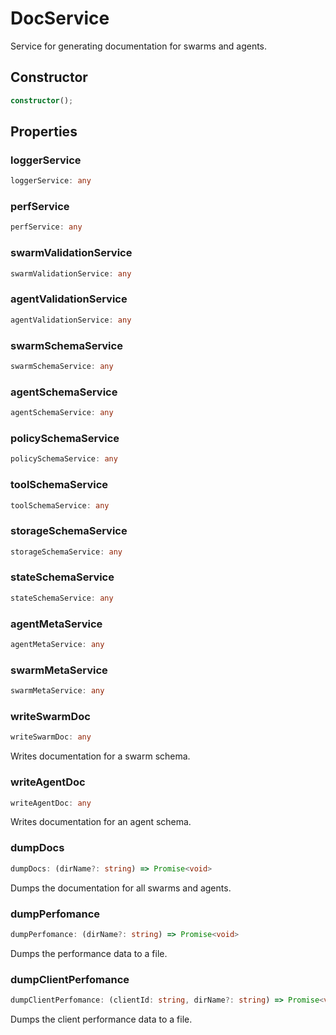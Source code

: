 # DocService

Service for generating documentation for swarms and agents.

## Constructor

```ts
constructor();
```

## Properties

### loggerService

```ts
loggerService: any
```

### perfService

```ts
perfService: any
```

### swarmValidationService

```ts
swarmValidationService: any
```

### agentValidationService

```ts
agentValidationService: any
```

### swarmSchemaService

```ts
swarmSchemaService: any
```

### agentSchemaService

```ts
agentSchemaService: any
```

### policySchemaService

```ts
policySchemaService: any
```

### toolSchemaService

```ts
toolSchemaService: any
```

### storageSchemaService

```ts
storageSchemaService: any
```

### stateSchemaService

```ts
stateSchemaService: any
```

### agentMetaService

```ts
agentMetaService: any
```

### swarmMetaService

```ts
swarmMetaService: any
```

### writeSwarmDoc

```ts
writeSwarmDoc: any
```

Writes documentation for a swarm schema.

### writeAgentDoc

```ts
writeAgentDoc: any
```

Writes documentation for an agent schema.

### dumpDocs

```ts
dumpDocs: (dirName?: string) => Promise<void>
```

Dumps the documentation for all swarms and agents.

### dumpPerfomance

```ts
dumpPerfomance: (dirName?: string) => Promise<void>
```

Dumps the performance data to a file.

### dumpClientPerfomance

```ts
dumpClientPerfomance: (clientId: string, dirName?: string) => Promise<void>
```

Dumps the client performance data to a file.

